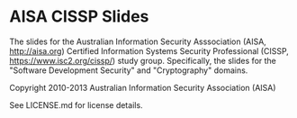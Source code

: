 AISA CISSP Slides
===

The slides for the Australian Information Security Asssociation (AISA, http://aisa.org) Certified Information Systems Security Professional (CISSP, https://www.isc2.org/cissp/) study group. Specifically, the slides for the "Software Development Security" and "Cryptography" domains.

Copyright 2010-2013 Australian Information Security Association (AISA)

See LICENSE.md for license details.
